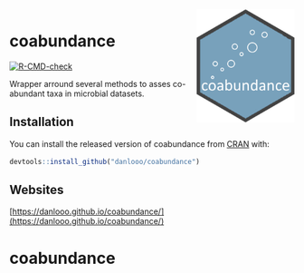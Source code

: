 <img src="man/figures/logo.png" align="right" height="200" />

# coabundance

<!-- badges: start -->
[![R-CMD-check](https://github.com/danlooo/coabundance/workflows/R-CMD-check/badge.svg)](https://github.com/danlooo/coabundance/actions)
<!-- badges: end -->

Wrapper arround several methods to asses co-abundant taxa in microbial datasets.

## Installation

You can install the released version of coabundance from [CRAN](https://CRAN.R-project.org) with:

``` r
devtools::install_github("danlooo/coabundance")
```

## Websites

[https://danlooo.github.io/coabundance/](https://danlooo.github.io/coabundance/)

# coabundance
